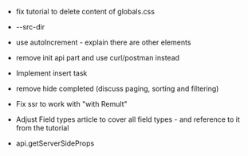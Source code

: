 * fix tutorial to delete content of globals.css

* --src-dir

* use autoIncrement - explain there are other elements

* remove init api part and use curl/postman instead

* Implement insert task

* remove hide completed (discuss paging, sorting and filtering)

* Fix ssr to work with "with Remult"

* Adjust Field types article to cover all field types - and reference to it from the tutorial

* api.getServerSideProps